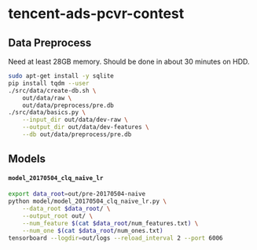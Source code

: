 # tencent-ads-pcvr-contest

## Data Preprocess

Need at least 28GB memory. Should be done in about 30 minutes on HDD.

```bash
sudo apt-get install -y sqlite
pip install tqdm --user
./src/data/create-db.sh \
    out/data/raw \
    out/data/preprocess/pre.db
./src/data/basics.py \
    --input_dir out/data/dev-raw \
    --output_dir out/data/dev-features \
    --db out/data/preprocess/pre.db
```

## Models

#### `model_20170504_clq_naive_lr`

```bash
export data_root=out/pre-20170504-naive
python model/model_20170504_clq_naive_lr.py \
    --data_root $data_root/ \
    --output_root out/ \
    --num_feature $(cat $data_root/num_features.txt) \
    --num_one $(cat $data_root/num_ones.txt)
tensorboard --logdir=out/logs --reload_interval 2 --port 6006
```
